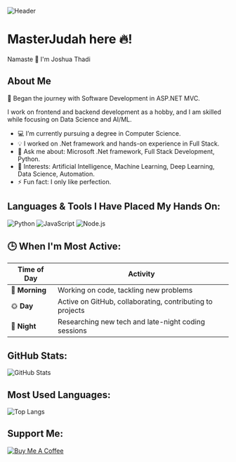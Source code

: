 ![Header](https://www.google.com/url?sa=i&url=https%3A%2F%2Fpikabu.ru%2Fstory%2Fklassnaya_kartinka_3392078&psig=AOvVaw2Ej5hkriZuXsYqSWcQgdbA&ust=1729617067651000&source=images&cd=vfe&opi=89978449&ved=0CBQQjRxqFwoTCNDlrun7n4kDFQAAAAAdAAAAABAE)


# MasterJudah here 🔥!

Namaste 🙏 I'm Joshua Thadi

## About Me
🚀 Began the journey with Software Development in ASP.NET MVC.

I work on frontend and backend development as a hobby, and I am skilled while focusing on Data Science and AI/ML.

- 💻 I’m currently pursuing a degree in Computer Science.
- 💡 I worked on .Net framework and hands-on experience in Full Stack.
- 💬 Ask me about: Microsoft .Net framework, Full Stack Development, Python.
- 🎯 Interests: Artificial Intelligence, Machine Learning, Deep Learning, Data Science, Automation.
- ⚡ Fun fact: I only like perfection.

## Languages & Tools I Have Placed My Hands On:
![Python](https://img.shields.io/badge/-Python-333?style=flat&logo=python&logoColor=yellow)
![JavaScript](https://img.shields.io/badge/-JavaScript-333?style=flat&logo=javascript)
![Node.js](https://img.shields.io/badge/-Node.js-333?style=flat&logo=node.js&logoColor=green)

## 🕒 When I'm Most Active:
| Time of Day | Activity |
|-------------|----------|
| 🌅 **Morning** | Working on code, tackling new problems |
| 🌞 **Day**     | Active on GitHub, collaborating, contributing to projects |
| 🌙 **Night**   | Researching new tech and late-night coding sessions |

## GitHub Stats:
![GitHub Stats](https://github-readme-stats.vercel.app/api?username=varvaratikh&show_icons=true&theme=radical)

## Most Used Languages:
![Top Langs](https://github-readme-stats.vercel.app/api/top-langs/?username=varvaratikh&layout=compact&theme=radical)

## Support Me:
[![Buy Me A Coffee](https://img.shields.io/badge/-Buy%20Me%20A%20Coffee-ffdd00?style=flat&logo=buymeacoffee&logoColor=black)](https://www.buymeacoffee.com/YOUR_LINK)

